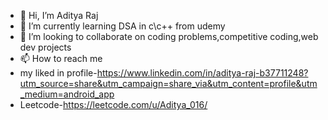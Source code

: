 - 👋 Hi, I’m Aditya Raj
- 🌱 I’m currently learning DSA in c\c++ from udemy
- 💞️ I’m looking to collaborate on coding problems,competitive coding,web dev projects
- 📫 How to reach me
- my liked in profile-https://www.linkedin.com/in/aditya-raj-b37711248?utm_source=share&utm_campaign=share_via&utm_content=profile&utm_medium=android_app
- Leetcode-https://leetcode.com/u/Aditya_016/

<!---
Adityaraj016/Adityaraj016 is a ✨ special ✨ repository because its `README.md` (this file) appears on your GitHub profile.
You can click the Preview link to take a look at your changes.
--->
